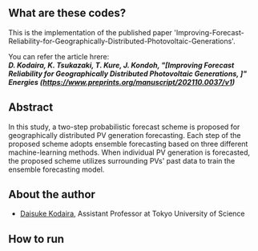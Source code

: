 ## What are these codes?
This is the implementation of the published paper 'Improving-Forecast-Reliability-for-Geographically-Distributed-Photovoltaic-Generations'.

You can refer the article hrere:  
***D. Kodaira, K. Tsukazaki, T. Kure, J. Kondoh, "[Improving Forecast Reliability for Geographically Distributed Photovoltaic Generations, ]" Energies 
(https://www.preprints.org/manuscript/202110.0037/v1)***

## Abstract
In this study, a two-step probabilistic forecast scheme is proposed for geographically distributed PV generation forecasting. Each step of the proposed scheme adopts ensemble forecasting based on three different machine-learning methods. When individual PV generation is forecasted, the proposed scheme utilizes surrounding PVs' past data to train the ensemble forecasting model. 

## About the author
- [Daisuke Kodaira](https://sites.google.com/view/daisukekodaira03en/home?authuser=0), Assistant Professor at Tokyo University of Science

## How to run





